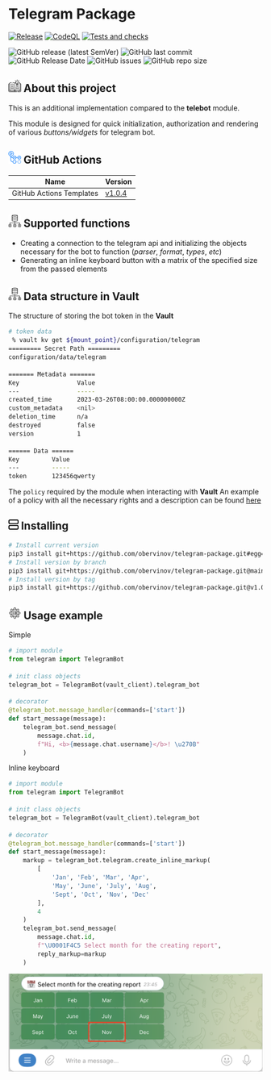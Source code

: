 # Telegram Package
[![Release](https://github.com/obervinov/telegram-package/actions/workflows/release.yml/badge.svg)](https://github.com/obervinov/telegram-package/actions/workflows/release.yml)
[![CodeQL](https://github.com/obervinov/telegram-package/actions/workflows/github-code-scanning/codeql/badge.svg)](https://github.com/obervinov/telegram-package/actions/workflows/github-code-scanning/codeql)
[![Tests and checks](https://github.com/obervinov/telegram-package/actions/workflows/tests.yml/badge.svg)](https://github.com/obervinov/telegram-package/actions/workflows/tests.yml)

![GitHub release (latest SemVer)](https://img.shields.io/github/v/release/obervinov/telegram-package?style=for-the-badge)
![GitHub last commit](https://img.shields.io/github/last-commit/obervinov/telegram-package?style=for-the-badge)
![GitHub Release Date](https://img.shields.io/github/release-date/obervinov/telegram-package?style=for-the-badge)
![GitHub issues](https://img.shields.io/github/issues/obervinov/telegram-package?style=for-the-badge)
![GitHub repo size](https://img.shields.io/github/repo-size/obervinov/telegram-package?style=for-the-badge)

## <img src="https://github.com/obervinov/_templates/blob/main/icons/book.png" width="25" title="about"> About this project
This is an additional implementation compared to the **telebot** module.

This module is designed for quick initialization, authorization and rendering of various _buttons/widgets_ for telegram bot.

## <img src="https://github.com/obervinov/_templates/blob/main/icons/github-actions.png" width="25" title="github-actions"> GitHub Actions
| Name  | Version |
| ------------------------ | ----------- |
| GitHub Actions Templates | [v1.0.4](https://github.com/obervinov/_templates/tree/v1.0.4) |


## <img src="https://github.com/obervinov/_templates/blob/main/icons/requirements.png" width="25" title="functions"> Supported functions
- Creating a connection to the telegram api and initializing the objects necessary for the bot to function (_parser_, _format_, _types_, _etc_)
- Generating an inline keyboard button with a matrix of the specified size from the passed elements

## <img src="https://github.com/obervinov/_templates/blob/main/icons/requirements.png" width="25" title="functions"> Data structure in Vault
The structure of storing the bot token in the **Vault**
```bash
# token data
 % vault kv get ${mount_point}/configuration/telegram
========= Secret Path =========
configuration/data/telegram

======= Metadata =======
Key                Value
---                -----
created_time       2023-03-26T08:00:00.000000000Z
custom_metadata    <nil>
deletion_time      n/a
destroyed          false
version            1

====== Data ======
Key         Value
---         -----
token       123456qwerty
```


The `policy` required by the module when interacting with **Vault**
An example of a policy with all the necessary rights and a description can be found [here](tests/vault/policy.hcl)

## <img src="https://github.com/obervinov/_templates/blob/main/icons/stack2.png" width="20" title="install"> Installing
```bash
# Install current version
pip3 install git+https://github.com/obervinov/telegram-package.git#egg=vault
# Install version by branch
pip3 install git+https://github.com/obervinov/telegram-package.git@main#egg=vault
# Install version by tag
pip3 install git+https://github.com/obervinov/telegram-package.git@v1.0.0#egg=vault
```

## <img src="https://github.com/obervinov/_templates/blob/main/icons/config.png" width="25" title="usage"> Usage example
 Simple
```python
# import module
from telegram import TelegramBot

# init class objects
telegram_bot = TelegramBot(vault_client).telegram_bot

# decorator
@telegram_bot.message_handler(commands=['start'])
def start_message(message):
    telegram_bot.send_message(
        message.chat.id,
        f"Hi, <b>{message.chat.username}</b>! \u270B"
    )  
```

Inline keyboard
```python
# import module
from telegram import TelegramBot

# init class objects
telegram_bot = TelegramBot(vault_client).telegram_bot

# decorator
@telegram_bot.message_handler(commands=['start'])
def start_message(message):
    markup = telegram_bot.telegram.create_inline_markup(
        [
            'Jan', 'Feb', 'Mar', 'Apr',
            'May', 'June', 'July', 'Aug',
            'Sept', 'Oct', 'Nov', 'Dec'
        ],
        4
    )
    telegram_bot.send_message(
        message.chat.id,
        f"\U0001F4C5 Select month for the creating report",
        reply_markup=markup
    )
```
<img src="https://github.com/obervinov/telegram-package/blob/main/doc/inline_keyboard_example.png" width="750" title="inline_keyboard_example">
